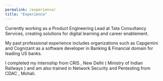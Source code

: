 ```yaml
---
permalink: /experience/
title: "Experience"
---
```


Currently working as a Product Engineering Lead at Tata Consultancy Services, creating solutions for digital learning and career enablement.

My past professional experience includes organizations such as Capgemini and Cognizant as a software developer in Banking & Financial domain for leading US banks.

I completed my internship from CRIS , New Delhi ( Ministry of Indian Railways ) and am also trained in Network Security and Pentesting from CDAC , Mohali.